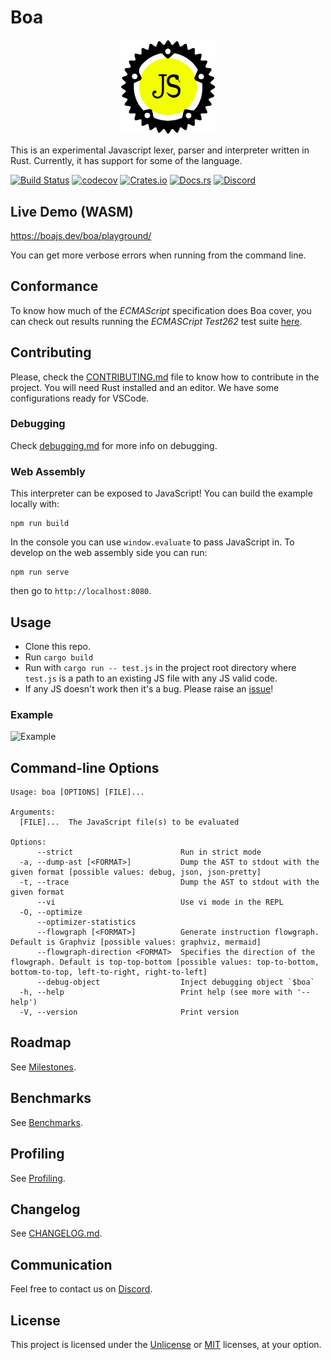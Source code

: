 # Boa

<p align="center">
  <a href="https://boajs.dev/">
    <img
      alt="Boa Logo"
      src="./assets/logo.svg"
      width="30%"
    />
    </a>
</p>

This is an experimental Javascript lexer, parser and interpreter written in Rust.
Currently, it has support for some of the language.

[![Build Status][build_badge]][build_link]
[![codecov](https://codecov.io/gh/boa-dev/boa/branch/main/graph/badge.svg)](https://codecov.io/gh/boa-dev/boa)
[![Crates.io](https://img.shields.io/crates/v/boa_engine.svg)](https://crates.io/crates/boa_engine)
[![Docs.rs](https://docs.rs/boa_engine/badge.svg)](https://docs.rs/boa_engine)
[![Discord](https://img.shields.io/discord/595323158140158003?logo=discord)](https://discord.gg/tUFFk9Y)

[build_badge]: https://github.com/boa-dev/boa/actions/workflows/rust.yml/badge.svg?event=push&branch=main
[build_link]: https://github.com/boa-dev/boa/actions/workflows/rust.yml?query=event%3Apush+branch%3Amain

## Live Demo (WASM)

<https://boajs.dev/boa/playground/>

You can get more verbose errors when running from the command line.

## Conformance

To know how much of the _ECMAScript_ specification does Boa cover, you can check out results
running the _ECMASCript Test262_ test suite [here](https://boajs.dev/boa/test262/).

## Contributing

Please, check the [CONTRIBUTING.md](CONTRIBUTING.md) file to know how to
contribute in the project. You will need Rust installed and an editor. We have
some configurations ready for VSCode.

### Debugging

Check [debugging.md](./docs/debugging.md) for more info on debugging.

### Web Assembly

This interpreter can be exposed to JavaScript!
You can build the example locally with:

```shell
npm run build
```

In the console you can use `window.evaluate` to pass JavaScript in.
To develop on the web assembly side you can run:

```shell
npm run serve
```

then go to `http://localhost:8080`.

## Usage

- Clone this repo.
- Run `cargo build`
- Run with `cargo run -- test.js` in the project root directory where `test.js` is a path to an existing JS file with any JS valid code.
- If any JS doesn't work then it's a bug. Please raise an [issue](https://github.com/boa-dev/boa/issues/)!

### Example

![Example](docs/img/latestDemo.gif)

## Command-line Options

```
Usage: boa [OPTIONS] [FILE]...

Arguments:
  [FILE]...  The JavaScript file(s) to be evaluated

Options:
      --strict                        Run in strict mode
  -a, --dump-ast [<FORMAT>]           Dump the AST to stdout with the given format [possible values: debug, json, json-pretty]
  -t, --trace                         Dump the AST to stdout with the given format
      --vi                            Use vi mode in the REPL
  -O, --optimize
      --optimizer-statistics
      --flowgraph [<FORMAT>]          Generate instruction flowgraph. Default is Graphviz [possible values: graphviz, mermaid]
      --flowgraph-direction <FORMAT>  Specifies the direction of the flowgraph. Default is top-top-bottom [possible values: top-to-bottom, bottom-to-top, left-to-right, right-to-left]
      --debug-object                  Inject debugging object `$boa`
  -h, --help                          Print help (see more with '--help')
  -V, --version                       Print version
```

## Roadmap

See [Milestones](https://github.com/boa-dev/boa/milestones).

## Benchmarks

See [Benchmarks](https://boajs.dev/boa/dev/bench/).

## Profiling

See [Profiling](./docs/profiling.md).

## Changelog

See [CHANGELOG.md](./CHANGELOG.md).

## Communication

Feel free to contact us on [Discord](https://discord.gg/tUFFk9Y).

## License

This project is licensed under the [Unlicense](./LICENSE-UNLICENSE) or [MIT](./LICENSE-MIT) licenses, at your option.
